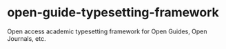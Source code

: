 # open-guide-typesetting-framework
Open access academic typesetting framework for Open Guides, Open Journals, etc.
